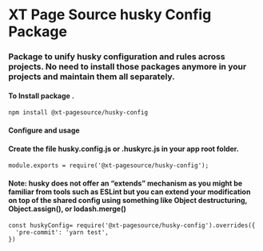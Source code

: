 # XT Page Source husky Config Package

### Package to unify husky configuration and rules across projects. No need to install those packages anymore in your projects and maintain them all separately.

#### To Install package .

```
npm install @xt-pagesource/husky-config

```

#### Configure and usage

#### Create the file husky.config.js or .huskyrc.js in your app root folder.

```
module.exports = require('@xt-pagesource/husky-config');

```

#### Note: husky does not offer an “extends” mechanism as you might be familiar from tools such as ESLint but you can extend your modification on top of the shared config using something like Object destructuring, Object.assign(), or lodash.merge()

```
const huskyConfig= require('@xt-pagesource/husky-config').overrides({
  'pre-commit': 'yarn test',
})

```
